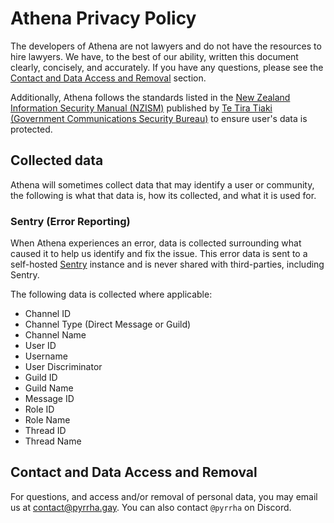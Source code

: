 # Athena Privacy Policy

The developers of Athena are not lawyers and do not have the resources to hire lawyers.
We have, to the best of our ability, written this document clearly, concisely, and accurately.
If you have any questions, please see the [Contact and Data Access and Removal](#contact-and-data-access-and-removal) section.

Additionally, Athena follows the standards listed in the [New Zealand Information Security Manual (NZISM)](https://www.nzism.gcsb.govt.nz/) published by [Te Tira Tiaki (Government Communications Security Bureau)](https://www.gcsb.govt.nz/) to ensure user's data is protected.

## Collected data
Athena will sometimes collect data that may identify a user or community, the following is what that data is, how its collected, and what it is used for.

### Sentry (Error Reporting)
When Athena experiences an error, data is collected surrounding what caused it to help us identify and fix the issue.
This error data is sent to a self-hosted [Sentry](https://sentry.io/) instance and is never shared with third-parties, including Sentry.

The following data is collected where applicable:
- Channel ID
- Channel Type (Direct Message or Guild)
- Channel Name
- User ID
- Username
- User Discriminator
- Guild ID
- Guild Name
- Message ID
- Role ID
- Role Name
- Thread ID
- Thread Name

## Contact and Data Access and Removal
For questions, and access and/or removal of personal data, you may email us at [contact@pyrrha.gay](mailto:contact@pyrrha.gay).
You can also contact `@pyrrha` on Discord.
